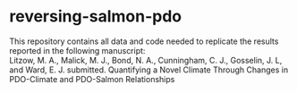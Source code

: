 # reversing-salmon-pdo
This repository contains all data and code needed to replicate the results reported in the following manuscript:  
Litzow, M. A., Malick, M. J., Bond, N. A., Cunningham, C. J., Gosselin, J. L, and Ward, E. J. submitted. Quantifying a Novel Climate Through Changes in PDO-Climate and PDO-Salmon Relationships
